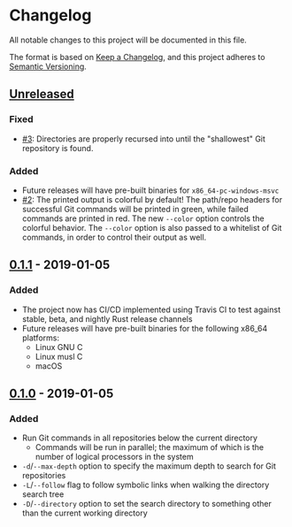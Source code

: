 # Changelog

All notable changes to this project will be documented in this file.

The format is based on [Keep a Changelog](https://keepachangelog.com/en/1.0.0/), and this project adheres to [Semantic Versioning](https://semver.org/spec/v2.0.0.html).


## [Unreleased]
### Fixed
- [#3]: Directories are properly recursed into until the "shallowest" Git repository is found.

### Added
- Future releases will have pre-built binaries for `x86_64-pc-windows-msvc`
- [#2]: The printed output is colorful by default!
  The path/repo headers for successful Git commands will be printed in green, while failed commands are printed in red.
  The new `--color` option controls the colorful behavior.
  The `--color` option is also passed to a whitelist of Git commands, in order to control their output as well.

[#2]: https://github.com/mattmahn/gitall.rs/issues/2
[#3]: https://github.com/mattmahn/gitall.rs/issues/3


## [0.1.1] - 2019-01-05
### Added
- The project now has CI/CD implemented using Travis CI to test against stable, beta, and nightly Rust release channels
- Future releases will have pre-built binaries for the following x86_64 platforms:
  - Linux GNU C
  - Linux musl C
  - macOS

## [0.1.0] - 2019-01-05
### Added
- Run Git commands in all repositories below the current directory
  - Commands will be run in parallel; the maximum of which is the number of logical processors in the system
- `-d`/`--max-depth` option to specify the maximum depth to search for Git repositories
- `-L`/`--follow` flag to follow symbolic links when walking the directory search tree
- `-D`/`--directory` option to set the search directory to something other than the current working directory


[Unreleased]: https://github.com/mattmahn/gitall.rs/compare/v0.1.1...HEAD
[0.1.1]: https://github.com/mattmahn/gitall.rs/compare/v0.1.0...v0.1.1
[0.1.0]: https://github.com/mattmahn/gitall.rs/compare/d9647f8e72b5a50101217f090c7a8bc3716c5c98...v0.1.0
